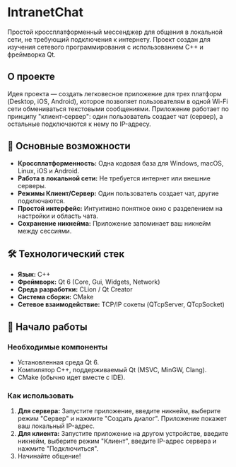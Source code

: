 
# IntranetChat

Простой кроссплатформенный мессенджер для общения в локальной сети, не требующий подключения к интернету. Проект создан для изучения сетевого программирования с использованием C++ и фреймворка Qt.

## О проекте

Идея проекта — создать легковесное приложение для трех платформ (Desktop, iOS, Android), которое позволяет пользователям в одной Wi-Fi сети обмениваться текстовыми сообщениями. Приложение работает по принципу "клиент-сервер": один пользователь создает чат (сервер), а остальные подключаются к нему по IP-адресу.

## 🚀 Основные возможности

*   **Кроссплатформенность:** Одна кодовая база для Windows, macOS, Linux, iOS и Android.
*   **Работа в локальной сети:** Не требуется интернет или внешние серверы.
*   **Режимы Клиент/Сервер:** Один пользователь создает чат, другие подключаются.
*   **Простой интерфейс:** Интуитивно понятное окно с разделением на настройки и область чата.
*   **Сохранение никнейма:** Приложение запоминает ваш никнейм между сессиями.

## 🛠️ Технологический стек

*   **Язык:** C++
*   **Фреймворк:** Qt 6 (Core, Gui, Widgets, Network)
*   **Среда разработки:** CLion / Qt Creator
*   **Система сборки:** CMake
*   **Сетевое взаимодействие:** TCP/IP сокеты (QTcpServer, QTcpSocket)

## 🏁 Начало работы

### Необходимые компоненты

*   Установленная среда Qt 6.
*   Компилятор C++, поддерживаемый Qt (MSVC, MinGW, Clang).
*   CMake (обычно идет вместе с IDE).

### Как использовать

1.  **Для сервера:** Запустите приложение, введите никнейм, выберите режим "Сервер" и нажмите "Создать диалог". Приложение покажет ваш локальный IP-адрес.
2.  **Для клиента:** Запустите приложение на другом устройстве, введите никнейм, выберите режим "Клиент", введите IP-адрес сервера и нажмите "Подключиться".
3.  Начинайте общение!
